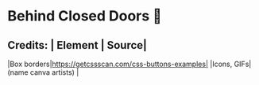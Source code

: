 # Behind Closed Doors 🚪
Credits:
| Element | Source|
-------------------
|Box borders|https://getcssscan.com/css-buttons-examples|
|Icons, GIFs| (name canva artists) |
